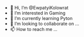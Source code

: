 - 👋 Hi, I’m @EwpatyiKolowrat
- 👀 I’m interested in Gaming
- 🌱 I’m currently learning Pyton
- 💞️ I’m looking to collaborate on ...
- 📫 How to reach me ...

<!---
EwpatyiKolowrat/EwpatyiKolowrat is a ✨ special ✨ repository because its `README.md` (this file) appears on your GitHub profile.
You can click the Preview link to take a look at your changes.
--->
